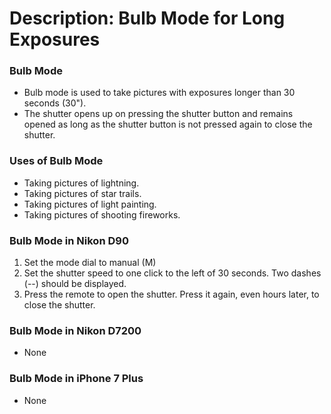 # Description: Bulb Mode for Long Exposures

### Bulb Mode
- Bulb mode is used to take pictures with exposures longer than 30 seconds (30"). 
- The shutter opens up on pressing the shutter button and remains opened as long as the shutter button is not pressed 
  again to close the shutter.

### Uses of Bulb Mode
- Taking pictures of lightning.
- Taking pictures of star trails.
- Taking pictures of light painting.
- Taking pictures of shooting fireworks.

### Bulb Mode in Nikon D90
1. Set the mode dial to manual (M) 
2. Set the shutter speed to one click to the left of 30 seconds. Two dashes (--) should be displayed. 
3. Press the remote to open the shutter. Press it again, even hours later, to close the shutter.

### Bulb Mode in Nikon D7200
- None

### Bulb Mode in iPhone 7 Plus
- None